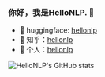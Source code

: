 <!--
### Hi there 👋
**hellonlp/hellonlp is a ✨ _special_ ✨ repository because its `README.md` (this file) appears on your GitHub profile.

Here are some ideas to get you started:

- 🔭 I’m currently working on ...
- 🌱 I’m currently learning ...
- 👯 I’m looking to collaborate on ...
- 🤔 I’m looking for help with ...
- 💬 Ask me about ...
- 📫 How to reach me: ...
- 😄 Pronouns: ...
- ⚡ Fun fact: ...
-->
### 你好，我是HelloNLP. 👋
- 🤗 huggingface: <a href="https://huggingface.co/hellonlp">hellonlp</a>
- 🌱 知乎：<a href="https://www.zhihu.com/people/hellonlp">hellonlp</a>
- 👯 个人：<a href="http://www.hellonlp.com/">hellonlp</a>


![HelloNLP's GitHub stats](https://github-readme-stats.vercel.app/api?username=HelloNLP&show_icons=true&theme=dark)

